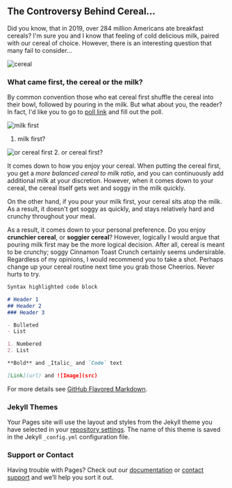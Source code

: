 ## The Controversy Behind Cereal...

Did you know, that in 2019, over 284 million Americans ate breakfast cereals? I'm sure you and I know that feeling of cold delicious milk, paired with our cereal of choice. However, there is an interesting question that many fail to consider...

![cereal](https://images.unsplash.com/photo-1521483451569-e33803c0330c?ixlib=rb-1.2.1&ixid=eyJhcHBfaWQiOjEyMDd9&auto=format&fit=crop&w=977&q=80)

### What came first, the cereal or the milk?

By common convention those who eat cereal first shuffle the cereal into their bowl, followed by pouring in the milk. But what about you, the reader?
In fact, I'd like you to go to [poll link](http://www.quibblo.com/quiz/bvJi9qK/What-do-you-put-in-first-the-cereal-or-the-milk) and fill out the poll.

![milk first](https://images.unsplash.com/photo-1552404200-b22566b2317b?ixlib=rb-1.2.1&ixid=eyJhcHBfaWQiOjEyMDd9&auto=format&fit=crop&w=632&q=80) 
1. milk first?

![or cereal first](https://images.unsplash.com/photo-1457386335663-6115e304bd29?ixlib=rb-1.2.1&ixid=eyJhcHBfaWQiOjEyMDd9&auto=format&fit=crop&w=967&q=80) 
2. or cereal first?

It comes down to how you enjoy your cereal. When putting the cereal first, you get a _more balanced cereal to milk ratio_, and you can continuously add additional milk at your discretion. However, when it comes down to your cereal, the cereal itself gets wet and soggy in the milk quickly.

On the other hand, if you pour your milk first, your cereal sits atop the milk. As a result, it doesn't get soggy as quickly, and stays relatively hard and crunchy throughout your meal.

As a result, it comes down to your personal preference. Do you enjoy **crunchier cereal**, or **soggier cereal**? However, logically I would argue that pouring milk first may be the more logical decision. After all, cereal is meant to be crunchy; soggy Cinnamon Toast Crunch certainly seems undersirable. Regardless of my opinions, I would recommend you to take a shot. Perhaps change up your cereal routine next time you grab those Cheerios. Never hurts to try.

```markdown
Syntax highlighted code block

# Header 1
## Header 2
### Header 3

- Bulleted
- List

1. Numbered
2. List

**Bold** and _Italic_ and `Code` text

[Link](url) and ![Image](src)
```

For more details see [GitHub Flavored Markdown](https://guides.github.com/features/mastering-markdown/).

### Jekyll Themes

Your Pages site will use the layout and styles from the Jekyll theme you have selected in your [repository settings](https://github.com/thatonemax/MilkBeforeCereal/settings). The name of this theme is saved in the Jekyll `_config.yml` configuration file.

### Support or Contact

Having trouble with Pages? Check out our [documentation](https://docs.github.com/categories/github-pages-basics/) or [contact support](https://github.com/contact) and we’ll help you sort it out.
